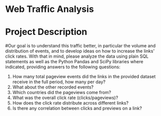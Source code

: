 # Web Traffic Analysis


# Project Description

#Our goal is to understand this traffic better, in particular the volume and distribution of events, and to develop ideas on how to increase the links' click rates. With that in mind, please analyze the data using plain SQL statements as well as the Python Pandas and SciPy libraries where indicated, providing answers to the following questions:


1. How many total pageview events did the links in the provided dataset receive in the full period, how many per day?
2. What about the other recorded events?
3. Which countries did the pageviews come from?
4. What was the overall click rate (clicks/pageviews)?
5. How does the click rate distribute across different links?
6. Is there any correlation between clicks and previews on a link? 
